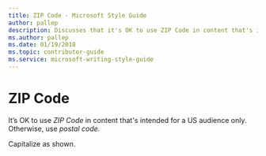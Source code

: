 ```yaml
---
title: ZIP Code - Microsoft Style Guide
author: pallep
description: Discusses that it's OK to use ZIP Code in content that's intended for a US audience only. Otherwise, use postal code.
ms.author: pallep
ms.date: 01/19/2018
ms.topic: contributor-guide
ms.service: microsoft-writing-style-guide
---
```


# ZIP Code

It’s OK to use *ZIP Code* in content that's intended for a US audience only. Otherwise, use *postal code.*

Capitalize as shown.
